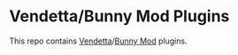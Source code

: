 # Vendetta/Bunny Mod Plugins
This repo contains [Vendetta](https://github.com/vendetta-mod/Vendetta)/[Bunny Mod](https://github.com/bunny-mod/BunnyTweak) plugins.
